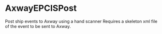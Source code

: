 # AxwayEPCISPost
Post ship events to Axway using a hand scanner
Requires a skeleton xml file of the event to be sent to Axway.
